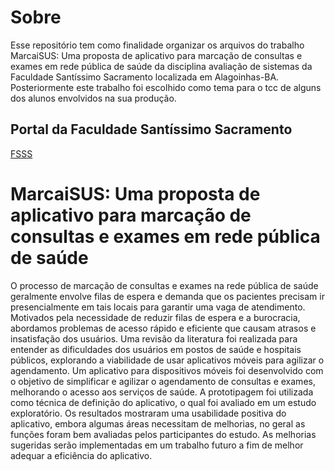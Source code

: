 # Sobre
  Esse repositório tem como finalidade organizar os arquivos do trabalho MarcaiSUS: Uma proposta de aplicativo para marcação de consultas e exames em rede pública de saúde da disciplina avaliação de sistemas da Faculdade Santíssimo Sacramento localizada em Alagoinhas-BA. Posteriormente este trabalho foi escolhido como tema para o tcc de alguns dos alunos envolvidos na sua produção.

## Portal da Faculdade Santíssimo Sacramento
[FSSS](https://www.fsssacramento.br/index.php)
# MarcaiSUS: Uma proposta de aplicativo para marcação de consultas e exames em rede pública de saúde 
  O processo de marcação de consultas e exames na rede pública de saúde geralmente envolve filas de espera e demanda que os pacientes precisam ir presencialmente em tais locais para garantir  uma vaga de atendimento. Motivados pela necessidade de reduzir filas de espera e a burocracia, abordamos problemas de acesso rápido e eficiente que causam atrasos e insatisfação dos usuários. Uma revisão da literatura foi realizada para entender as dificuldades dos usuários em postos de saúde e hospitais públicos, explorando a viabilidade de usar aplicativos móveis para agilizar o agendamento. Um  aplicativo para dispositivos móveis foi desenvolvido com o objetivo de  simplificar e agilizar o agendamento de consultas e exames, melhorando o acesso aos serviços de saúde. A prototipagem foi utilizada como técnica de definição do aplicativo, o qual foi avaliado em um estudo exploratório. Os resultados mostraram uma usabilidade positiva do aplicativo, embora algumas áreas necessitam de melhorias, no geral as funções foram bem avaliadas pelos participantes do estudo. As melhorias sugeridas  serão implementadas em um trabalho futuro a fim de melhor adequar a eficiência do aplicativo.

